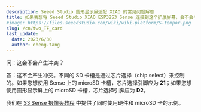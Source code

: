 ```yaml
---
description: Seeed Studio 圆形显示屏适配 XIAO 的常见问题解答
title: 如果我想将 Seeed Studio XIAO ESP32S3 Sense 连接到这个扩展屏幕，会不会与两个 TF 卡槽发生冲突？
#image: https://files.seeedstudio.com/wiki/wiki-platform/S-tempor.png
slug: /cn/two_TF_card
last_update:
  date: 2023/6/30
  author: cheng.tang
---
```

问：这会不会产生冲突？

答：这不会产生冲突。不同的 SD 卡槽是通过芯片选择（chip select）来控制的。如果您想使用 Sense 上的 microSD 卡槽，芯片选择引脚应为 **21**；如果您想使用圆形显示屏上的 microSD 卡槽，芯片选择引脚应为 **D2**。

我们在 [S3 Sense 摄像头教程](https://wiki.seeedstudio.com/cn/xiao_esp32s3_camera_usage/#project-i-making-a-handheld-camera) 中提供了同时使用硬件和 microSD 卡的示例。